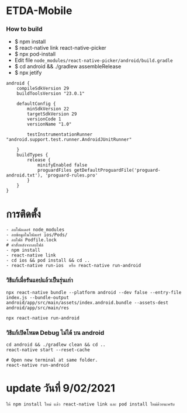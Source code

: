 # ETDA-Mobile
### How to build
- $ npm install
- $ react-native link react-native-picker
- $ npx pod-install
- Edit file `node_modules/react-native-picker/android/build.gradle`
- $ cd android && ./gradlew assembleRelease
- $ npx jetify
```
android {
    compileSdkVersion 29
    buildToolsVersion "23.0.1"

    defaultConfig {
        minSdkVersion 22
        targetSdkVersion 29
        versionCode 1
        versionName "1.0"

        testInstrumentationRunner "android.support.test.runner.AndroidJUnitRunner"

    }
    buildTypes {
        release {
            minifyEnabled false
            proguardFiles getDefaultProguardFile('proguard-android.txt'), 'proguard-rules.pro'
        }
    }
}
```

# การติดตั้ง
    - ลบโฟลเดอร์ node_modules 
    - ลบข้อมูลในโฟลเอร์ ios/Pods/
    - ลบไฟล์ Podfile.lock
    # คำสั่งหลังจากลบไฟล์
    - npm install
    - react-native link
    - cd ios && pod install && cd ..
    - react-native run-ios  หรือ react-native run-android

### วิธีแก้เมื่อรันแอปแล้วเป็นรุ่นเก่า
```
npx react-native bundle --platform android --dev false --entry-file index.js --bundle-output android/app/src/main/assets/index.android.bundle --assets-dest android/app/src/main/res

npx react-native run-android
```

### วิธีแก้เปิดโหมด Debug ไม่ได้ บน android
```
cd android && ./gradlew clean && cd ..
react-native start --reset-cache

# Open new terminal at same folder.
react-native run-android
```

# update วันที่ 9/02/2021
    ให้ npm install ใหม่ แล้ว react-native link และ pod install ใหม่ด้วยนะครับ
